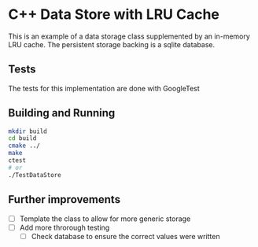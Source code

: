 # C++ Data Store with LRU Cache
This is an example of a data storage class supplemented by an in-memory LRU cache. The persistent storage backing is a sqlite database.

## Tests
The tests for this implementation are done with GoogleTest

## Building and Running
```bash
mkdir build
cd build
cmake ../
make
ctest
# or 
./TestDataStore
```
## Further improvements
- [ ] Template the class to allow for more generic storage
- [ ] Add more throrough testing
    - [ ] Check database to ensure the correct values were written
